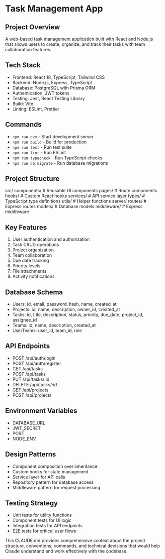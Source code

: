   # Task Management App

  ## Project Overview
  A web-based task management application built with React and Node.js that allows users to
  create, organize, and track their tasks with team collaboration features.

  ## Tech Stack
  - Frontend: React 18, TypeScript, Tailwind CSS
  - Backend: Node.js, Express, TypeScript
  - Database: PostgreSQL with Prisma ORM
  - Authentication: JWT tokens
  - Testing: Jest, React Testing Library
  - Build: Vite
  - Linting: ESLint, Prettier

  ## Commands
  - `npm run dev` - Start development server
  - `npm run build` - Build for production
  - `npm run test` - Run test suite
  - `npm run lint` - Run ESLint
  - `npm run typecheck` - Run TypeScript checks
  - `npm run db:migrate` - Run database migrations

  ## Project Structure
  src/
    components/     # Reusable UI components
    pages/         # Route components
    hooks/         # Custom React hooks
    services/      # API service layer
    types/         # TypeScript type definitions
    utils/         # Helper functions
  server/
    routes/        # Express routes
    models/        # Database models
    middleware/    # Express middleware

  ## Key Features
  1. User authentication and authorization
  2. Task CRUD operations
  3. Project organization
  4. Team collaboration
  5. Due date tracking
  6. Priority levels
  7. File attachments
  8. Activity notifications

  ## Database Schema
  - Users: id, email, password_hash, name, created_at
  - Projects: id, name, description, owner_id, created_at
  - Tasks: id, title, description, status, priority, due_date, project_id, assignee_id
  - Teams: id, name, description, created_at
  - UserTeams: user_id, team_id, role

  ## API Endpoints
  - POST /api/auth/login
  - POST /api/auth/register
  - GET /api/tasks
  - POST /api/tasks
  - PUT /api/tasks/:id
  - DELETE /api/tasks/:id
  - GET /api/projects
  - POST /api/projects

  ## Environment Variables
  - DATABASE_URL
  - JWT_SECRET
  - PORT
  - NODE_ENV

  ## Design Patterns
  - Component composition over inheritance
  - Custom hooks for state management
  - Service layer for API calls
  - Repository pattern for database access
  - Middleware pattern for request processing

  ## Testing Strategy
  - Unit tests for utility functions
  - Component tests for UI logic
  - Integration tests for API endpoints
  - E2E tests for critical user flows

  This CLAUDE.md provides comprehensive context about the project structure, conventions,
  commands, and technical decisions that would help Claude understand and work effectively
  with the codebase.